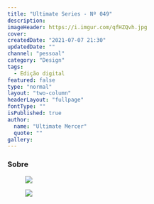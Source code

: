 ```yaml
---
title: "Ultimate Series - Nº 049"
description:
imageHeader: https://i.imgur.com/qfHZQvh.jpg
cover:
createdDate: "2021-07-07 21:30"
updatedDate: ""
channel: "pessoal"
category: "Design"
tags:
  - Edição digital
featured: false
type: "normal"
layout: "two-column"
headerLayout: "fullpage"
fontType: ""
isPublished: true
author:
  name: "Ultimate Mercer"
  quote: ""
gallery:
---
```


### Sobre
<figure>
	<img src="https://i.imgur.com/qfHZQvh.jpg" class="img-fluid mx-auto d-block mb-4" />
</figure>

<figure>
	<img src="https://i.imgur.com/GclIGjQ.jpg" class="img-fluid mx-auto d-block mb-4" />
</figure>